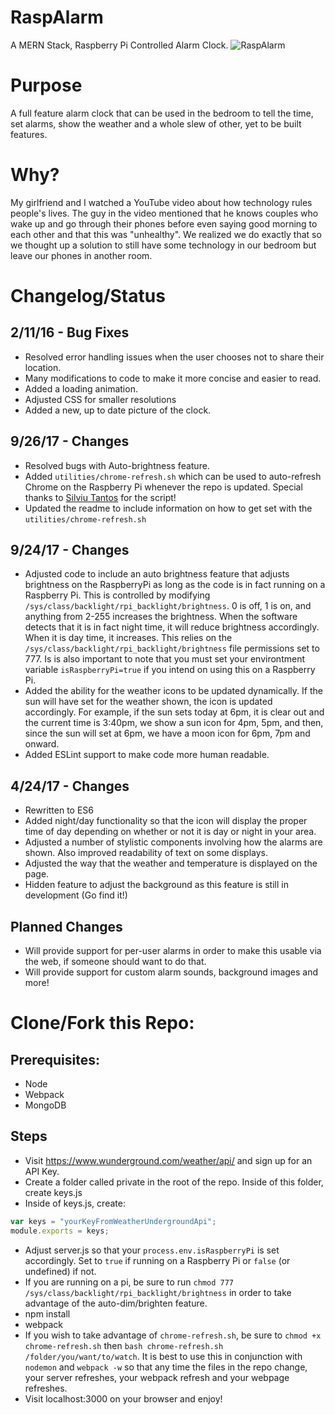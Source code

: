 # RaspAlarm
A MERN Stack, Raspberry Pi Controlled Alarm Clock.
![RaspAlarm](https://github.com/sfreeman422/RaspAlarm/raw/master/Images/20180211_134746.jpg "RaspAlarm")
# Purpose
A full feature alarm clock that can be used in the bedroom to tell the time, set alarms, show the weather and a whole slew of other, yet to be built features. 

# Why?
My girlfriend and I watched a YouTube video about how technology rules people's lives. The guy in the video mentioned that he knows couples who wake up and go through their phones before even saying good morning to each other and that this was "unhealthy". We realized we do exactly that so we thought up a solution to still have some technology in our bedroom but leave our phones in another room. 

# Changelog/Status

## 2/11/16 - Bug Fixes
- Resolved error handling issues when the user chooses not to share their location.
- Many modifications to code to make it more concise and easier to read.
- Added a loading animation.
- Adjusted CSS for smaller resolutions
- Added a new, up to date picture of the clock.

## 9/26/17 - Changes
- Resolved bugs with Auto-brightness feature.
- Added `utilities/chrome-refresh.sh` which can be used to auto-refresh Chrome on the Raspberry Pi whenever the repo is updated. Special thanks to [Silviu Tantos](http://razius.com/articles/auto-refreshing-google-chrome-on-file-changes/) for the script!
- Updated the readme to include information on how to get set with the `utilities/chrome-refresh.sh`

## 9/24/17 - Changes
- Adjusted code to include an auto brightness feature that adjusts brightness on the RaspberryPi as long as the code is in fact running on a Raspberry Pi. This is controlled by modifying `/sys/class/backlight/rpi_backlight/brightness`. 0 is off, 1 is on, and anything from 2-255 increases the brightness. When the software detects that it is in fact night time, it will reduce brightness accordingly. When it is day time, it increases. This relies on the `/sys/class/backlight/rpi_backlight/brightness` file permissions set to 777. Is is also important to note that you must set your environtment variable `isRaspberryPi=true` if you intend on using this on a Raspberry Pi.
- Added the ability for the weather icons to be updated dynamically. If the sun will have set for the weather shown, the icon is updated accordingly. For example, if the sun sets today at 6pm, it is clear out and the current time is 3:40pm, we show a sun icon for 4pm, 5pm, and then, since the sun will set at 6pm, we have a moon icon for 6pm, 7pm and onward.
- Added ESLint support to make code more human readable.

## 4/24/17 - Changes
- Rewritten to ES6
- Added night/day functionality so that the icon will display the proper time of day depending on whether or not it is day or night in your area. 
- Adjusted a number of stylistic components involving how the alarms are shown. Also improved readability of text on some displays. 
- Adjusted the way that the weather and temperature is displayed on the page. 
- Hidden feature to adjust the background as this feature is still in development (Go find it!) 

## Planned Changes 
- Will provide support for per-user alarms in order to make this usable via the web, if someone should want to do that. 
- Will provide support for custom alarm sounds, background images and more!


# Clone/Fork this Repo:
## Prerequisites:
- Node
- Webpack
- MongoDB

## Steps
- Visit https://www.wunderground.com/weather/api/ and sign up for an API Key. 
- Create a folder called private in the root of the repo. Inside of this folder, create keys.js
- Inside of keys.js, create:
```javascript
var keys = "yourKeyFromWeatherUndergroundApi";
module.exports = keys;
```
- Adjust server.js so that your `process.env.isRaspberryPi` is set accordingly. Set to `true` if running on a Raspberry Pi or `false` (or undefined) if not.
- If you are running on a pi, be sure to run `chmod 777 /sys/class/backlight/rpi_backlight/brightness` in order to take advantage of the auto-dim/brighten feature.
- npm install
- webpack
- If you wish to take advantage of `chrome-refresh.sh`, be sure to `chmod +x chrome-refresh.sh` then `bash chrome-refresh.sh /folder/you/want/to/watch`. It is best to use this in conjunction with `nodemon` and `webpack -w` so that any time the files in the repo change, your server refreshes, your webpack refresh and your webpage refreshes.
- Visit localhost:3000 on your browser and enjoy!
